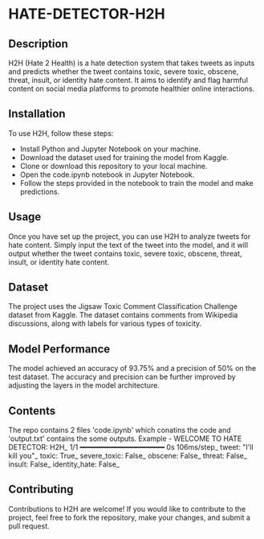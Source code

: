 # HATE-DETECTOR-H2H
## Description
H2H (Hate 2 Health) is a hate detection system that takes tweets as inputs and predicts whether the tweet contains toxic, severe toxic, obscene, threat, insult, or identity hate content. It aims to identify and flag harmful content on social media platforms to promote healthier online interactions.

## Installation
To use H2H, follow these steps:

* Install Python and Jupyter Notebook on your machine.
* Download the dataset used for training the model from Kaggle.
* Clone or download this repository to your local machine.
* Open the code.ipynb notebook in Jupyter Notebook.
* Follow the steps provided in the notebook to train the model and make predictions.

## Usage
Once you have set up the project, you can use H2H to analyze tweets for hate content. Simply input the text of the tweet into the model, and it will output whether the tweet contains toxic, severe toxic, obscene, threat, insult, or identity hate content.

## Dataset
The project uses the Jigsaw Toxic Comment Classification Challenge dataset from Kaggle. The dataset contains comments from Wikipedia discussions, along with labels for various types of toxicity.

## Model Performance
The model achieved an accuracy of 93.75% and a precision of 50% on the test dataset. The accuracy and precision can be further improved by adjusting the layers in the model architecture.

## Contents
The repo contains 2 files 'code.ipynb' which conatins the code and 'output.txt' contains the some outputs.
Example -
WELCOME TO HATE DETECTOR: H2H_
1/1 ━━━━━━━━━━━━━━━━━━━━ 0s 106ms/step_
tweet: "I'll kill you"_
toxic: True_
severe_toxic: False_
obscene: False_
threat: False_
insult: False_
identity_hate: False_

## Contributing
Contributions to H2H are welcome! If you would like to contribute to the project, feel free to fork the repository, make your changes, and submit a pull request.
